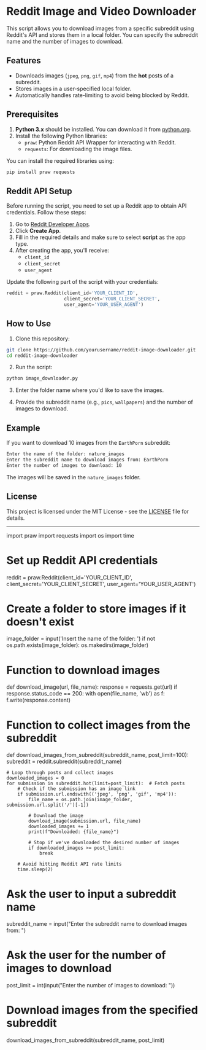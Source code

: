 
# Reddit Image and Video Downloader

This script allows you to download images from a specific subreddit using Reddit's API and stores them in a local folder. You can specify the subreddit name and the number of images to download.

## Features
- Downloads images (`jpeg`, `png`, `gif`, `mp4`) from the **hot** posts of a subreddit.
- Stores images in a user-specified local folder.
- Automatically handles rate-limiting to avoid being blocked by Reddit.

## Prerequisites

1. **Python 3.x** should be installed. You can download it from [python.org](https://www.python.org/).
2. Install the following Python libraries:
   - `praw`: Python Reddit API Wrapper for interacting with Reddit.
   - `requests`: For downloading the image files.

You can install the required libraries using:

```bash
pip install praw requests
```

## Reddit API Setup

Before running the script, you need to set up a Reddit app to obtain API credentials. Follow these steps:

1. Go to [Reddit Developer Apps](https://www.reddit.com/prefs/apps).
2. Click **Create App**.
3. Fill in the required details and make sure to select **script** as the app type.
4. After creating the app, you'll receive:
   - `client_id`
   - `client_secret`
   - `user_agent`

Update the following part of the script with your credentials:

```python
reddit = praw.Reddit(client_id='YOUR_CLIENT_ID',
                     client_secret='YOUR_CLIENT_SECRET',
                     user_agent='YOUR_USER_AGENT')
```

## How to Use

1. Clone this repository:

```bash
git clone https://github.com/yourusername/reddit-image-downloader.git
cd reddit-image-downloader
```

2. Run the script:

```bash
python image_downloader.py
```

3. Enter the folder name where you'd like to save the images.

4. Provide the subreddit name (e.g., `pics`, `wallpapers`) and the number of images to download.

## Example

If you want to download 10 images from the `EarthPorn` subreddit:

```bash
Enter the name of the folder: nature_images
Enter the subreddit name to download images from: EarthPorn
Enter the number of images to download: 10
```

The images will be saved in the `nature_images` folder.

## License

This project is licensed under the MIT License - see the [LICENSE](LICENSE) file for details.

---

import praw
import requests
import os
import time

# Set up Reddit API credentials
reddit = praw.Reddit(client_id='YOUR_CLIENT_ID',
                     client_secret='YOUR_CLIENT_SECRET',
                     user_agent='YOUR_USER_AGENT')

# Create a folder to store images if it doesn't exist
image_folder = input('Insert the name of the folder: ')
if not os.path.exists(image_folder):
    os.makedirs(image_folder)

# Function to download images
def download_image(url, file_name):
    response = requests.get(url)
    if response.status_code == 200:
        with open(file_name, 'wb') as f:
            f.write(response.content)

# Function to collect images from the subreddit
def download_images_from_subreddit(subreddit_name, post_limit=100):
    subreddit = reddit.subreddit(subreddit_name)
    
    # Loop through posts and collect images
    downloaded_images = 0
    for submission in subreddit.hot(limit=post_limit):  # Fetch posts
        # Check if the submission has an image link
        if submission.url.endswith(('jpeg', 'png', 'gif', 'mp4')):
            file_name = os.path.join(image_folder, submission.url.split('/')[-1])
            
            # Download the image
            download_image(submission.url, file_name)
            downloaded_images += 1
            print(f"Downloaded: {file_name}")

            # Stop if we've downloaded the desired number of images
            if downloaded_images >= post_limit:
                break
        
        # Avoid hitting Reddit API rate limits
        time.sleep(2)

# Ask the user to input a subreddit name
subreddit_name = input("Enter the subreddit name to download images from: ")

# Ask the user for the number of images to download
post_limit = int(input("Enter the number of images to download: "))

# Download images from the specified subreddit
download_images_from_subreddit(subreddit_name, post_limit)
